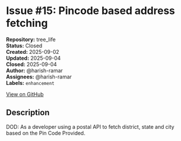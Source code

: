 # Issue #15: Pincode based address fetching

**Repository:** tree_life  
**Status:** Closed  
**Created:** 2025-09-02  
**Updated:** 2025-09-04  
**Closed:** 2025-09-04  
**Author:** @harish-ramar  
**Assignees:** @harish-ramar  
**Labels:** `enhancement`  

[View on GitHub](https://github.com/Simtestlab/tree_life/issues/15)

## Description

DOD: As a developer using a postal API to fetch district, state and city based on the Pin Code Provided.